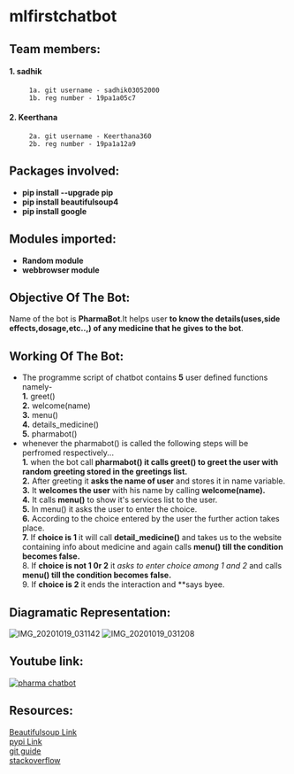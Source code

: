 # mlfirstchatbot
## Team members:<br />
  #### 1. sadhik<br />
         1a. git username - sadhik03052000
         1b. reg number - 19pa1a05c7
  #### 2. Keerthana<br />
         2a. git username - Keerthana360
         2b. reg number - 19pa1a12a9
## Packages involved:<br />
 * **pip install --upgrade pip**
 * **pip install beautifulsoup4**
 * **pip install google**
## Modules imported:<br />
 * **Random module**
 * **webbrowser module**
## Objective Of The Bot:<br />
Name of the bot is **PharmaBot**.It helps user **to know the details(uses,side effects,dosage,etc..,) of any medicine that he gives to the bot**.<br />
## Working Of The Bot:
* The programme script of chatbot contains **5** user defined functions namely-<br />
              **1.** greet()<br />
              **2.** welcome(name)<br />
              **3.** menu()<br />
              **4.** details_medicine()<br />
              **5.** pharmabot()<br />
 * whenever the pharmabot() is called the following steps will be perfromed respectively...<br />
              **1.** when the bot call **pharmabot() it calls greet() to greet the user with random greeting stored in the greetings list.**<br />
              **2.** After greeting it **asks the name of user** and stores it in name variable.<br />
              **3.** It **welcomes the user** with his name by calling **welcome(name).**<br />
              **4.** It calls **menu()** to show it's services list to the user.<br />
              **5.** In menu() it asks the user to enter the choice.<br />
              **6.** According to the choice entered by the user the further action takes place.<br />
              **7.** If **choice is 1** it will call **detail_medicine()** and takes us to the website containing info about medicine and again calls **menu() till the condition becomes false.**<br />
              8. If **choice is not 1 0r 2** it *asks to enter choice among 1 and 2* and calls **menu() till the condition becomes false.**<br />
              9. If **choice is 2** it ends the interaction and **says byee.<br />
## Diagramatic Representation:
![IMG_20201019_031142](https://user-images.githubusercontent.com/54762331/96386950-6de24000-11bc-11eb-8ae8-23f05befae26.jpg)
![IMG_20201019_031208](https://user-images.githubusercontent.com/54762331/96386972-9f5b0b80-11bc-11eb-800e-5a5b1a4b01dd.jpg)
## Youtube link:
[![pharma chatbot](https://img.youtube.com/vi/TwhDaEFspNo/0.jpg)](https://www.youtube.com/watch?v=TwhDaEFspNo)
## Resources:
[Beautifulsoup Link](https://www.pythonforbeginners.com/beautifulsoup/beautifulsoup-4-python)<br />
[pypi Link](https://pypi.org/project/google/)<br />
[git guide](https://docs.github.com/en/free-pro-team@latest/github/writing-on-github/basic-writing-and-formatting-syntax)<br />
[stackoverflow](https://stackoverflow.com/questions/11804820/how-can-i-embed-a-youtube-video-on-github-wiki-pages)
